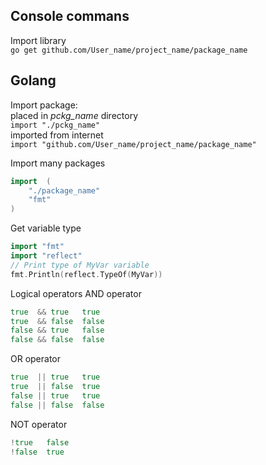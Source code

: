 ## Console commans
Import library<br/>
```go get github.com/User_name/project_name/package_name```

## Golang
Import package:<br/>
placed in *pckg_name* directory<br/>
```import "./pckg_name"```<br/>
imported from internet<br/>
```import "github.com/User_name/project_name/package_name"```<br/>

Import many packages  
```Go 
import  (
    "./package_name"
    "fmt"
)
```
Get variable type
```Go 
import "fmt"
import "reflect"
// Print type of MyVar variable
fmt.Println(reflect.TypeOf(MyVar))
```

Logical operators
AND operator<br/>
```Go 
true  && true	true
true  && false	false
false && true	false
false && false	false
```
OR operator<br/>
```Go 
true  || true	true
true  || false	true
false || true	true
false || false	false
```
NOT operator<br/>
```Go 
!true	false
!false	true
```
